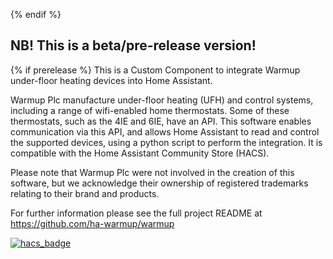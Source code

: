 {% endif %}

## **NB!** This is a beta/pre-release version!
{% if prerelease %}
This is a Custom Component to integrate Warmup 
under-floor heating devices into Home Assistant. 

Warmup Plc manufacture under-floor heating (UFH) 
and control systems, 
including a range of wifi-enabled home thermostats. 
Some of these thermostats, such as the 4IE and 6IE, 
have an API. 
This software enables communication via this API, 
and allows Home Assistant to read and control the supported devices, 
using a python script to perform the integration. 
It is compatible with the Home Assistant Community Store (HACS).

Please note that Warmup Plc were not involved 
in the creation of this software, 
but we acknowledge their ownership of 
registered trademarks relating to their brand and products. 

For further information please see the full project README at 
https://github.com/ha-warmup/warmup

[![hacs_badge](https://img.shields.io/badge/HACS-Custom-41BDF5.svg)](https://github.com/ha-warmup/warmup)
